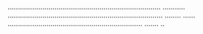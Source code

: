   ...........................................................................   ...........    
 ............................................................................ ........ ...... 
  ..................................................................         .......         ..  

